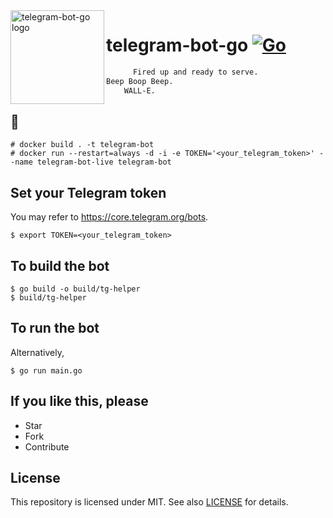 <img align="left" width="150" height="150" src="https://user-images.githubusercontent.com/24757020/160161827-7dca1df3-46e8-4cdf-b0c4-f3588b2f39a3.png" alt="telegram-bot-go logo">

# telegram-bot-go [![Go](https://github.com/poyea/telegram-bot-go/actions/workflows/go.yml/badge.svg)](https://github.com/poyea/telegram-bot-go/actions/workflows/go.yml)

```bash
      Fired up and ready to serve.
Beep Boop Beep.
    WALL-E.
```

## 🐳
```console
# docker build . -t telegram-bot
# docker run --restart=always -d -i -e TOKEN='<your_telegram_token>' --name telegram-bot-live telegram-bot
```

## Set your Telegram token
You may refer to https://core.telegram.org/bots.
```console
$ export TOKEN=<your_telegram_token>
```

## To build the bot
```console
$ go build -o build/tg-helper
$ build/tg-helper
```

## To run the bot
Alternatively,
```console
$ go run main.go
```

## If you like this, please
* Star
* Fork
* Contribute

## License
This repository is licensed under MIT. See also [LICENSE](LICENSE) for details.